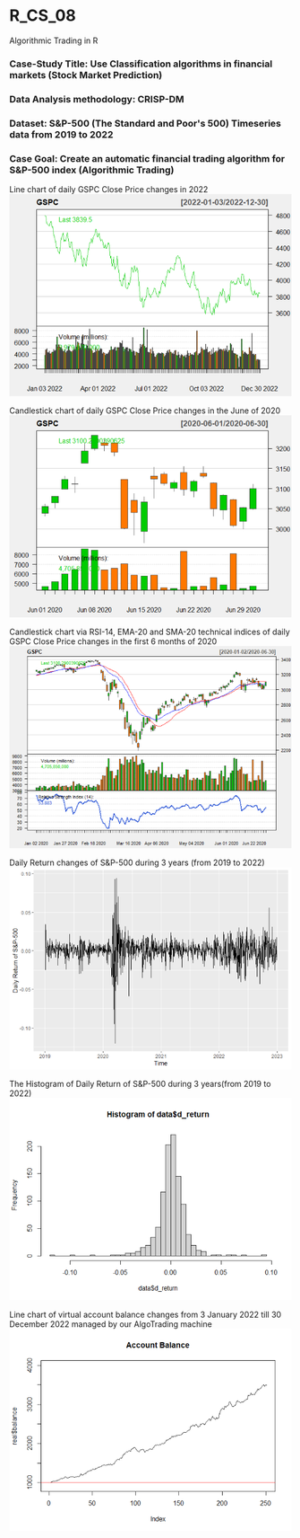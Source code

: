 # R_CS_08
Algorithmic Trading in R

### Case-Study Title: Use Classification algorithms in financial markets (Stock Market Prediction)
### Data Analysis methodology: CRISP-DM
### Dataset: S&P-500 (The Standard and Poor's 500) Timeseries data from 2019 to 2022
### Case Goal: Create an automatic financial trading algorithm for S&P-500 index (Algorithmic Trading)

Line chart of daily GSPC Close Price changes in 2022
![CS_08_1](CS_08_1.png)

Candlestick chart of daily GSPC Close Price changes in the June of 2020
![CS_08_2](CS_08_2.png)

Candlestick chart via RSI-14, EMA-20 and SMA-20 technical indices of daily GSPC Close Price changes in the first 6 months of 2020
![CS_08_3](CS_08_3.png)

Daily Return changes of S&P-500 during 3 years (from 2019 to 2022)
![CS_08_4](CS_08_4.png)

The Histogram of Daily Return of S&P-500 during 3 years(from 2019 to 2022)
![CS_08_5](CS_08_5.png)

Line chart of virtual account balance changes from 3 January 2022 till 30 December 2022 managed by our AlgoTrading machine
![CS_08_6](CS_08_6.png)
